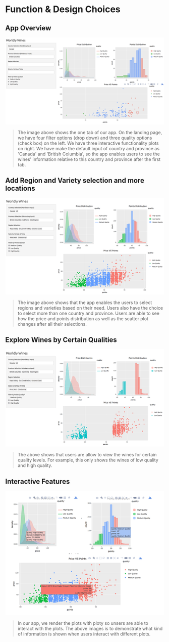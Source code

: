 # Function & Design Choices

## App Overview

![](img/p1.png)

>The image above shows the one tab of our app. On the landing page, we have four filter options (drop down) and three quality options (check box) on the left. We have three interactive functionality plots on right. We have make the default input of country and province as 'Canada' and 'British Columbia', so the app enables users to see the wines' information relative to this country and province after the first tab. 

## Add Region and Variety selection and more locations

![](img/p2.png)

> The image above shows that the app enables the users to select regions and varieties based on their need. Users also have the choice to select more than one country and province. Users are able to see how the price and points distribution as well as the scatter plot changes after all their selections. 

## Explore Wines by Certain Qualities

![](img/p3.png)

> The above shows that users are allow to view the wines for certain quality levels. For example, this only shows the wines of low quality and high quality. 

## Interactive Features
![](img/p4.png)

> In our app, we render the plots with ploty so unsers are able to interact with the plots. The above images is to demonstrate what kind of information is shown when users interact with different plots. 




